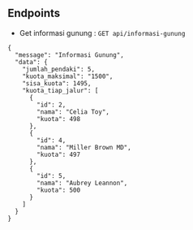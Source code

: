 ## Endpoints

* Get informasi gunung : ``` GET api/informasi-gunung ```
``` 
{
  "message": "Informasi Gunung",
  "data": {
    "jumlah_pendaki": 5,
    "kuota_maksimal": "1500",
    "sisa_kuota": 1495,
    "kuota_tiap_jalur": [
      {
        "id": 2,
        "nama": "Celia Toy",
        "kuota": 498
      },
      {
        "id": 4,
        "nama": "Miller Brown MD",
        "kuota": 497
      },
      {
        "id": 5,
        "nama": "Aubrey Leannon",
        "kuota": 500
      }
    ]
  }
}
```
